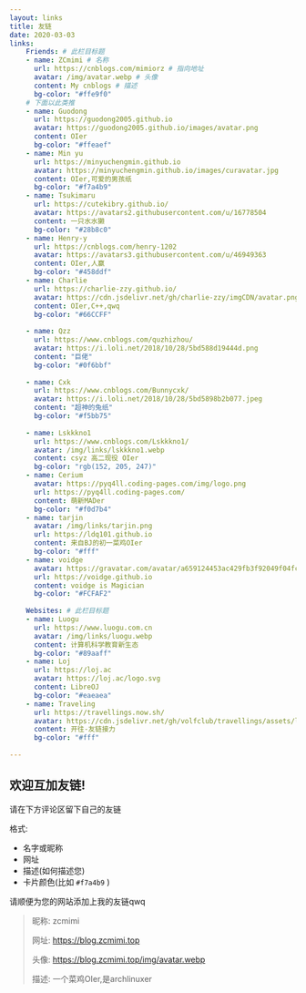 ```yaml
---
layout: links
title: 友链
date: 2020-03-03
links:
    Friends: # 此栏目标题
    - name: ZCmimi # 名称
      url: https://cnblogs.com/mimiorz # 指向地址
      avatar: /img/avatar.webp # 头像
      content: My cnblogs # 描述
      bg-color: "#ffe9f0"
    # 下面以此类推
    - name: Guodong
      url: https://guodong2005.github.io
      avatar: https://guodong2005.github.io/images/avatar.png
      content: OIer
      bg-color: "#ffeaef"
    - name: Min yu
      url: https://minyuchengmin.github.io
      avatar: https://minyuchengmin.github.io/images/curavatar.jpg
      content: OIer,可爱的男孩纸
      bg-color: "#f7a4b9"
    - name: Tsukimaru
      url: https://cutekibry.github.io/
      avatar: https://avatars2.githubusercontent.com/u/16778504
      content: 一只水水獭
      bg-color: "#28b8c0"
    - name: Henry-y
      url: https://cnblogs.com/henry-1202
      avatar: https://avatars3.githubusercontent.com/u/46949363
      content: OIer,人赢
      bg-color: "#458ddf"
    - name: Charlie
      url: https://charlie-zzy.github.io/
      avatar: https://cdn.jsdelivr.net/gh/charlie-zzy/imgCDN/avatar.png
      content: OIer,C++,qwq
      bg-color: "#66CCFF"
    
    - name: Qzz
      url: https://www.cnblogs.com/quzhizhou/
      avatar: https://i.loli.net/2018/10/28/5bd588d19444d.png
      content: "巨佬"
      bg-color: "#0f6bbf"
    
    - name: Cxk
      url: https://www.cnblogs.com/Bunnycxk/
      avatar: https://i.loli.net/2018/10/28/5bd5898b2b077.jpeg
      content: "超神的兔纸"
      bg-color: "#f5bb75"
    
    - name: Lskkkno1
      url: https://www.cnblogs.com/Lskkkno1/
      avatar: /img/links/lskkkno1.webp
      content: csyz 高二现役 OIer
      bg-color: "rgb(152, 205, 247)"
    - name: Cerium 
      avatar: https://pyq4ll.coding-pages.com/img/logo.png
      url: https://pyq4ll.coding-pages.com/ 
      content: 萌新MADer 
      bg-color: "#f0d7b4"
    - name: tarjin
      avatar: /img/links/tarjin.png
      url: https://ldq101.github.io
      content: 来自BJ的初一菜鸡OIer
      bg-color: "#fff"
    - name: voidge
      avatar: https://gravatar.com/avatar/a659124453ac429fb3f92049f04fc53b?s=256
      url: https://voidge.github.io
      content: voidge is Magician
      bg-color: "#FCFAF2"
          
    Websites: # 此栏目标题
    - name: Luogu
      url: https://www.luogu.com.cn
      avatar: /img/links/luogu.webp
      content: 计算机科学教育新生态
      bg-color: "#89aaff"
    - name: Loj
      url: https://loj.ac
      avatar: https://loj.ac/logo.svg
      content: LibreOJ
      bg-color: "#eaeaea"
    - name: Traveling
      url: https://travellings.now.sh/
      avatar: https://cdn.jsdelivr.net/gh/volfclub/travellings/assets/logo.svg
      content: 开往-友链接力
      bg-color: "#fff"
      
---
```


## 欢迎互加友链!

请在下方评论区留下自己的友链

格式:
- 名字或昵称
- 网址
- 描述(如何描述您)
- 卡片颜色(比如 `#f7a4b9` )

请顺便为您的网站添加上我的友链qwq

> 昵称: zcmimi
> 
> 网址: https://blog.zcmimi.top
> 
> 头像: https://blog.zcmimi.top/img/avatar.webp
> 
> 描述: 一个菜鸡OIer,是archlinuxer